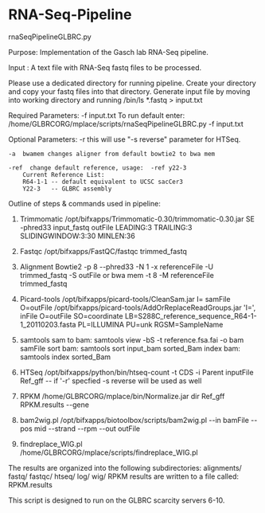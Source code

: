 # RNA-Seq-Pipeline

rnaSeqPipelineGLBRC.py

Purpose: Implementation of the Gasch lab RNA-Seq pipeline.

Input : A text file with RNA-Seq fastq files to be processed.

Please use a dedicated directory for running pipeline.
Create your directory and copy your fastq files into that directory.
Generate input file by moving into working directory and running /bin/ls *.fastq > input.txt

Required Parameters: -f input.txt
To run default enter:  /home/GLBRCORG/mplace/scripts/rnaSeqPipelineGLBRC.py -f input.txt

Optional Parameters:
	-r  this will use "-s reverse" parameter for HTSeq.

	-a  bwamem changes aligner from default bowtie2 to bwa mem

	-ref  change default reference, usage:  -ref y22-3
	    Current Reference List:
		R64-1-1 -- default equivalent to UCSC sacCer3
		Y22-3   -- GLBRC assembly 

Outline of steps & commands used in pipeline:

  1) Trimmomatic 
	/opt/bifxapps/Trimmomatic-0.30/trimmomatic-0.30.jar SE -phred33 input_fastq 
	outFile LEADING:3 TRAILING:3 SLIDINGWINDOW:3:30 MINLEN:36

  2) Fastqc 
	/opt/bifxapps/FastQC/fastqc trimmed_fastq

  3) Alignment 
	Bowtie2 -p 8 --phred33 -N 1 -x  referenceFile -U  trimmed_fastq -S outFile
	or
	bwa mem -t 8 -M referenceFile trimmed_fastq

  4) Picard-tools 
	/opt/bifxapps/picard-tools/CleanSam.jar I= samFile O=outFile
	/opt/bifxapps/picard-tools/AddOrReplaceReadGroups.jar 'I=', inFile 
	O=outFile SO=coordinate LB=S288C_reference_sequence_R64-1-1_20110203.fasta
	PL=ILLUMINA PU=unk RGSM=SampleName

  5) samtools 
	sam to bam: samtools view -bS -t reference.fsa.fai -o bam samFile
	  sort bam: samtools sort input_bam sorted_Bam 
	 index bam: samtools index sorted_Bam

  6) HTSeq 
	/opt/bifxapps/python/bin/htseq-count -t CDS -i Parent inputFile Ref_gff
	 -- if '-r' specfied -s reverse will be used as well

  7) RPKM 
	/home/GLBRCORG/mplace/bin/Normalize.jar dir Ref_gff RPKM.results --gene

  8) bam2wig.pl 
	/opt/bifxapps/biotoolbox/scripts/bam2wig.pl --in bamFile --pos mid --strand --rpm --out outFile

  9) findreplace_WIG.pl
	/home/GLBRCORG/mplace/scripts/findreplace_WIG.pl

The results are organized into the following subdirectories:
	 alignments/ fastq/ fastqc/ htseq/ log/ wig/ 
	 RPKM results are written to a file called: RPKM.results



This script is designed to run on the GLBRC scarcity servers 6-10.


